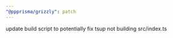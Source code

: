 ```yaml
---
"@ppprisma/grizzly": patch
---
```


update build script to potentially fix tsup not building src/index.ts
